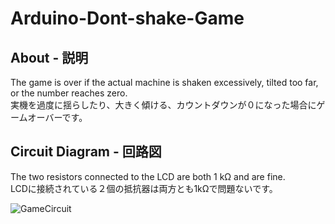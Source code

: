 # Arduino-Dont-shake-Game
## About - 説明
The game is over if the actual machine is shaken excessively, tilted too far, or the number reaches zero.  
実機を過度に揺らしたり、大きく傾ける、カウントダウンが０になった場合にゲームオーバーです。
## Circuit Diagram - 回路図
The two resistors connected to the LCD are both 1 kΩ and are fine.  
LCDに接続されている２個の抵抗器は両方とも1kΩで問題ないです。  
  
![GameCircuit](https://user-images.githubusercontent.com/25848834/159120713-a2d759bd-7b4d-499a-859a-073a6871b797.png)
